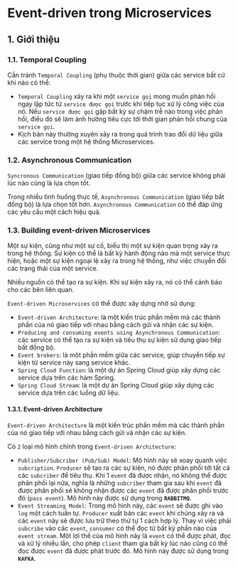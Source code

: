 # Event-driven trong Microservices
## 1. Giới thiệu
### 1.1. Temporal Coupling
Cần tránh `Temporal Coupling` (phụ thuộc thời gian) giữa các service bất cứ khi nào có thể:
- `Temporal Coupling` xảy ra khi một `service gọi` mong muốn phản hồi ngay lập tức từ `service được gọi` trước khi tiếp tục xử lý công việc của nó. Nếu `service được gọi` gặp bất kỳ sự chậm trễ nào trong việc phản hồi, điều đó sẽ làm ảnh hưởng tiêu cực tới thời gian phản hồi chung của `service gọi`.
- Kịch bản này thường xuyên xảy ra trong quá trình trao đổi dữ liệu giữa các service trong một hệ thống Microservices.

### 1.2. Asynchronous Communication
`Syncronous Communication` (giao tiếp đồng bộ) giữa các service không phải lúc nào cũng là lựa chọn tốt.

Trong nhiều tình huống thực tế, `Asynchronous Communication` (giao tiếp bất đồng bộ) là lựa chọn tốt hơn. `Asynchronous Communication` có thể đáp ứng các yêu cầu một cách hiệu quả.

### 1.3. Building event-driven Microservices
Một sự kiện, cũng như một sự cố, biểu thị một sự kiện quan trọng xảy ra trong hệ thống. Sự kiện có thể là bất kỳ hành động nào mà một service thực hiện, hoặc một sự kiện ngoại lệ xảy ra trong hệ thống, như việc chuyển đổi các trạng thái của một service.

Nhiều nguồn có thể tạo ra sự kiện. Khi sự kiện xảy ra, nó có thể cảnh báo cho các bên liên quan.

`Event-driven Microservices` có thể được xây dựng nhờ sử dụng:
- `Event-driven Architecture`: là một kiến trúc phần mềm mà các thành phần của nó giao tiếp với nhau bằng cách gửi và nhận các sự kiện.
- `Producing and consuming events using Asynchronous Communication`: các service có thể tạo ra sự kiện và tiêu thụ sự kiện sử dụng giao tiếp bất đồng bộ.
- `Event brokers`: là một phần mềm giữa các service, giúp chuyển tiếp sự kiện từ service này sang service khác.
- `Spring Cloud Function`: là một dự án Spring Cloud giúp xây dựng các service dựa trên các hàm Spring.
- `Spring Cloud Stream`: là một dự án Spring Cloud giúp xây dựng các service dựa trên các luồng dữ liệu.

#### 1.3.1. Event-driven Architecture
`Event-driven Architecture` là một kiến trúc phần mềm mà các thành phần của nó giao tiếp với nhau bằng cách gửi và nhận các sự kiện.

Có `2` loại mô hình chính trong `Event-driven Architecture`:
- `Publisher/Subcriber (Pub/Sub) Model`: Mô hình này sẽ xoay quanh việc `subcription`. `Producer` sẽ tạo ra các sự kiện, nó được phân phối tới tất cả các `subcriber` để tiêu thụ. Khi 1 `event` đã được nhận, nó không thể được phân phối lại nữa, nghĩa là những `subcriber` tham gia sau khi `event` đã được phân phối sẽ không nhận được các `event` đã được phân phối trước đó (`pass event`). Mô hình này được sử dụng trong **`RABBITMQ`**.
- `Event Streaming Model`: Trong mô hình này, các `event` sẽ được ghi vào `log` một cách tuần tự. `Producer` xuất bản các `event` khi chúng xảy ra và các `event` này sẽ được lưu trữ theo thứ tự 1 cách hợp lý. Thay vì việc phải `subcribe` vào các `event`, `consumer` có thể đọc từ bất kỳ phần nào của `event stream`. Một lợi thế của mô hình này là `event` có thể được phát, đọc và xử lý nhiều lần, cho phép `client` tham gia bất kỳ lúc nào cũng có thể đọc được `event` đã được phát trước đó. Mô hình này được sử dụng trong **`KAFKA`**.